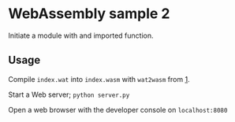 # WebAssembly sample 2

Initiate a module with and imported function.

## Usage

Compile `index.wat` into `index.wasm` with `wat2wasm` from [1].

Start a Web server; `python server.py`

Open a web browser with the developer console on `localhost:8080`

[1]: https://github.com/WebAssembly/wabt
